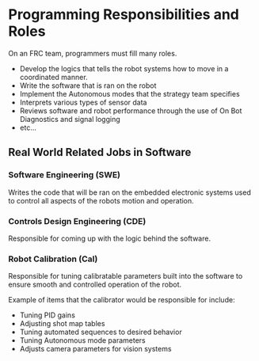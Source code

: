 # Programming Responsibilities and Roles

On an FRC team, programmers must fill many roles.

- Develop the logics that tells the robot systems how to move in a coordinated manner.
- Write the software that is ran on the robot
- Implement the Autonomous modes that the strategy team specifies
- Interprets various types of sensor data
- Reviews software and robot performance through the use of On Bot Diagnostics and signal logging
- etc...

## Real World Related Jobs in Software
### Software Engineering (SWE)
Writes the code that will be ran on the embedded electronic systems used to control all aspects of the robots motion and operation.

### Controls Design Engineering (CDE)
Responsible for coming up with the logic behind the software.

### Robot Calibration (Cal)
Responsible for tuning calibratable parameters built into the software to ensure smooth and controlled operation of the robot.

Example of items that the calibrator would be responsible for include:
- Tuning PID gains
- Adjusting shot map tables
- Tuning automated sequences to desired behavior
- Tuning Autonomous mode parameters
- Adjusts camera parameters for vision systems